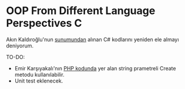 # OOP From Different Language Perspectives C

Akın Kaldıroğlu'nun [sunumundan](http://www.javaturk.org/farkli-dil-bakis-acilariyla-nesne-merkezli-programlama-oop-from-different-language-perspectives/) alınan C# kodlarını yeniden ele almayı deniyorum.

TO-DO:
- Emir Karşıyakalı'nın [PHP kodunda](https://github.com/emir/OOP-From-Different-Language-Perspectives-PHP) yer alan string prametreli Create metodu kullanılabilir.
- Unit test eklenecek.